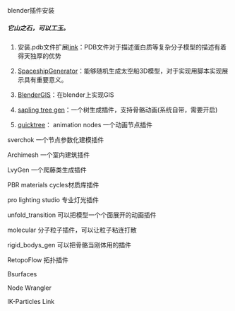 blender插件安装
##### 它山之石，可以工玉。

1. 安装.pdb文件扩展[link](https://wiki.blender.org/index.php/Extensions:2.6/Py/Scripts/Import-Export/PDB)：PDB文件对于描述蛋白质等复杂分子模型的描述有着得天独厚的优势

2. [SpaceshipGenerator](https://github.com/a1studmuffin/SpaceshipGenerator)：能够随机生成太空船3D模型，对于实现用脚本实现展示具有重要意义。

3. [BlenderGIS](https://github.com/domlysz/BlenderGIS)：在blender上实现GIS

4. [sapling tree gen](https://github.com/abpy/improved-sapling-tree-generator)：一个树生成插件，支持骨骼动画(系统自带，需要开启)
5. [quicktree](https://github.com/wolfgangp/quicktree)：
animation nodes 一个动画节点插件

sverchok 一个节点参数化建模插件

Archimesh 一个室内建筑插件


LvyGen 一个爬藤类生成插件

PBR materials cycles材质库插件

pro lighting studio 专业灯光插件

unfold_transition 可以把模型一个个面展开的动画插件

molecular 分子粒子插件，可以让粒子粘连打散

rigid_bodys_gen 可以把骨骼当刚体用的插件 

RetopoFlow 拓扑插件

Bsurfaces

Node Wrangler

IK-Particles Link


